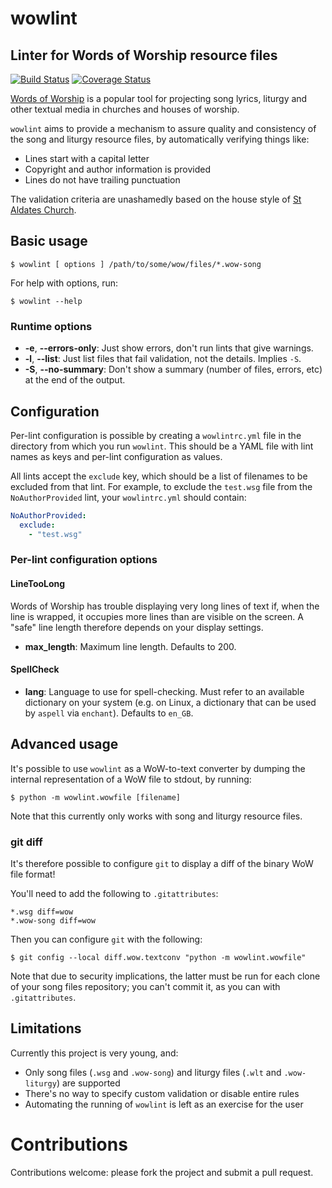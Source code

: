 # wowlint
## Linter for Words of Worship resource files

[![Build Status](https://travis-ci.org/jamesremuscat/wowlint.svg?branch=master)](https://travis-ci.org/jamesremuscat/wowlint)
[![Coverage Status](https://coveralls.io/repos/github/jamesremuscat/wowlint/badge.svg?branch=master)](https://coveralls.io/github/jamesremuscat/wowlint?branch=master)

[Words of Worship](http://www.wordsofworship.com) is a popular tool for
projecting song lyrics, liturgy and other textual media in churches and houses
of worship.

`wowlint` aims to provide a mechanism to assure quality and consistency of
the song and liturgy resource files, by automatically verifying things like:

 - Lines start with a capital letter
 - Copyright and author information is provided
 - Lines do not have trailing punctuation

The validation criteria are unashamedly based on the house style of
[St Aldates Church](https://github.com/staldates).

## Basic usage

```shell
$ wowlint [ options ] /path/to/some/wow/files/*.wow-song
```
For help with options, run:

```shell
$ wowlint --help
```

### Runtime options

* **-e**, **--errors-only**: Just show errors, don't run lints that give warnings.
* **-l**, **--list**: Just list files that fail validation, not the details. Implies `-S`.
* **-S**, **--no-summary**: Don't show a summary (number of files, errors, etc) at the end of the output.

## Configuration

Per-lint configuration is possible by creating a `wowlintrc.yml` file in the
directory from which you run `wowlint`. This should be a YAML file with lint
names as keys and per-lint configuration as values.

All lints accept the `exclude` key, which should be a list of filenames to be
excluded from that lint. For example, to exclude the `test.wsg` file from the
`NoAuthorProvided` lint, your `wowlintrc.yml` should contain:

```yaml
NoAuthorProvided:
  exclude:
    - "test.wsg"
```

### Per-lint configuration options

#### LineTooLong
Words of Worship has trouble displaying very long lines of text if, when
the line is wrapped, it occupies more lines than are visible on the screen.
A "safe" line length therefore depends on your display settings.

* **max_length**: Maximum line length. Defaults to 200.

#### SpellCheck
* **lang**: Language to use for spell-checking. Must refer to an available
  dictionary on your system (e.g. on Linux, a dictionary that can be used by
  `aspell` via `enchant`). Defaults to `en_GB`.

## Advanced usage

It's possible to use `wowlint` as a WoW-to-text converter by dumping the
internal representation of a WoW file to stdout, by running:

```shell
$ python -m wowlint.wowfile [filename]
```
Note that this currently only works with song and liturgy resource files.

### git diff

It's therefore possible to configure `git` to display a diff of the binary WoW
file format!

You'll need to add the following to `.gitattributes`:

```
*.wsg diff=wow
*.wow-song diff=wow
```

Then you can configure `git` with the following:

```shell
$ git config --local diff.wow.textconv "python -m wowlint.wowfile"
```

Note that due to security implications, the latter must be run for each clone
of your song files repository; you can't commit it, as you can with
`.gitattributes`.

## Limitations

Currently this project is very young, and:
 - Only song files (`.wsg` and `.wow-song`) and liturgy files (`.wlt` and
   `.wow-liturgy`) are supported
 - There's no way to specify custom validation or disable entire rules
 - Automating the running of `wowlint` is left as an exercise for the user

# Contributions

Contributions welcome: please fork the project and submit a pull request.
